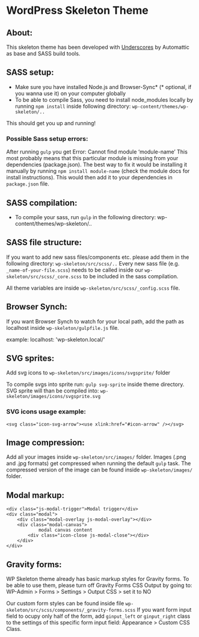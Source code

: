 # WordPress Skeleton Theme


## About:
This skeleton theme has been developed with [Underscores](http://underscores.me/) by Automattic as base and SASS build tools.


## SASS setup:
- Make sure you have installed Node.js and Browser-Sync* (* optional, if you wanna use it) on your computer globally
- To be able to compile Sass, you need to install node_modules locally by running `npm install` inside following directory:  `wp-content/themes/wp-skeleton/..`

This should get you up and running!


### Possible Sass setup errors:
After running `gulp` you get Error: Cannot find module ‘module-name’
This most probably means that this particular module is missing from your dependencies (package.json). The best way to fix it would be installing it manually by running `npm install module-name` (check the module docs for install instructions). This would then add it to your dependencies in `package.json` file.


## SASS compilation:
- To compile your sass, run `gulp` in the following directory: wp-content/themes/wp-skeleton/..


## SASS file structure:
If you want to add new sass files/components etc. please add them in the following directory: `wp-skeleton/src/scss/..`
Every new sass file (e.g. `_name-of-your-file.scss`) needs to be called inside our `wp-skeleton/src/scss/_core.scss` to be included in the sass compilation.

All theme variables are inside `wp-skeleton/src/scss/_config.scss` file.


## Browser Synch:
If you want Browser Synch to watch for your local path, add the path as localhost inside `wp-skeleton/gulpfile.js` file.

example: localhost: 'wp-skeleton.local/'


## SVG sprites:
Add svg icons to `wp-skeleton/src/images/icons/svgsprite/` folder

To compile svgs into sprite run: `gulp svg-sprite` inside theme directory. SVG sprite will than be compiled into: `wp-skeleton/images/icons/svgsprite.svg`

### SVG icons usage example:
`<svg class="icon-svg-arrow"><use xlink:href="#icon-arrow" /></svg>`


## Image compression:
Add all your images inside `wp-skeleton/src/images/` folder. Images (.png and .jpg formats) get compressed when running the default `gulp` task. The compressed version of the image can be found inside `wp-skeleton/images/` folder.


## Modal markup:
```
<div class="js-modal-trigger">Modal trigger</div>
<div class="modal">
    <div class="modal-overlay js-modal-overlay"></div>
    <div class="modal-canvas">
            modal canvas content
        <div class="icon-close js-modal-close"></div>
    </div>
</div>
```

## Gravity forms:
WP Skeleton theme already has basic markup styles for Gravity forms. To be able to use them, please turn off Gravity Forms CSS Output by going to: WP-Admin > Forms > Settings > Output CSS > set it to NO

Our custom form styles can be found inside file `wp-skeleton/src/scss/components/_gravity-forms.scss`
If you want form input field to ocupy only half of the form, add `ginput_left` or `ginput_right` class to the settings of this specific form input field: Appearance > Custom CSS Class.



